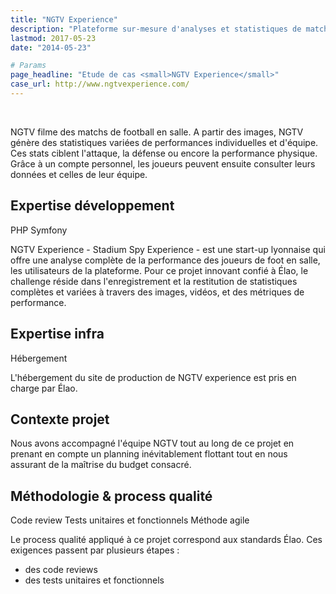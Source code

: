 ```yaml
---
title: "NGTV Experience"
description: "Plateforme sur-mesure d'analyses et statistiques de matchs de foot en salle. Technologies employées : Php, Symfony, objets connectés"
lastmod: 2017-05-23
date: "2014-05-23"

# Params
page_headline: "Etude de cas <small>NGTV Experience</small>"
case_url: http://www.ngtvexperience.com/
---
```

<section class="preview">
    <div class="col-lg-9 frame">
        <a href="http://www.ngtvexperience.com/" target="_blank" class="frame__link">
          <img data-slideshow="illustration" src="/images/etudes-de-cas/ngtv_mockup1.jpg" alt="">
        </a>
    </div>
    <div class="col-lg-3 frame--side pull-right">
        <img data-slideshow-thumb="illustration" src="/images/etudes-de-cas/ngtv_mockup1.jpg" alt="" class="active">
        <img data-slideshow-thumb="illustration" src="/images/etudes-de-cas/ngtv_mockup2.jpg" alt="">
        <img data-slideshow-thumb="illustration" src="/images/etudes-de-cas/ngtv_mockup3.jpg" alt="">
    </div>
</section>
<div class="clearfix"></div>
<section>
    <p class="description">NGTV filme des matchs de football en salle. A partir des images, NGTV génère des statistiques variées de performances individuelles et d'équipe. Ces stats ciblent l'attaque, la défense ou encore la performance physique. Grâce à un compte personnel, les joueurs peuvent ensuite consulter leurs données et celles de leur équipe.</p>
    <article>
        <h2>Expertise développement</h2>
        <a class="tag tag--small">PHP</a>
        <a class="tag tag--small">Symfony</a>
        <p>NGTV Experience - Stadium Spy Experience - est une start-up lyonnaise qui offre une analyse complète de la performance des joueurs de foot en salle, les utilisateurs de la plateforme.  Pour ce projet innovant confié à Élao, le challenge réside dans l'enregistrement et la restitution de statistiques complètes et variées à travers des images, vidéos, et des métriques de performance.</p>
    </article>
    <article>
        <h2>Expertise infra</h2>
        <a class="tag tag--small">Hébergement</a>
        <p>L'hébergement du site de production de NGTV experience est pris en charge par Élao.</p>
    </article>
    <article>
        <h2>Contexte projet</h2>
        <p>Nous avons accompagné l'équipe NGTV tout au long de ce projet en prenant en compte un planning inévitablement flottant tout en nous assurant de la maîtrise du budget consacré.</p>
    </article>
    <article>
        <h2>Méthodologie & process qualité</h2>
        <a class="tag tag--small">Code review</a>
        <a class="tag tag--small">Tests unitaires et fonctionnels</a>
        <a class="tag tag--small">Méthode agile</a>
        <p>Le process qualité appliqué à ce projet correspond aux standards Élao. Ces       exigences passent par plusieurs étapes :</p>
        <ul class="red-square">
            <li><span>des code reviews</span></li>
            <li><span>des tests unitaires et fonctionnels</span></li>
        </ul>
    </article>
</section>

